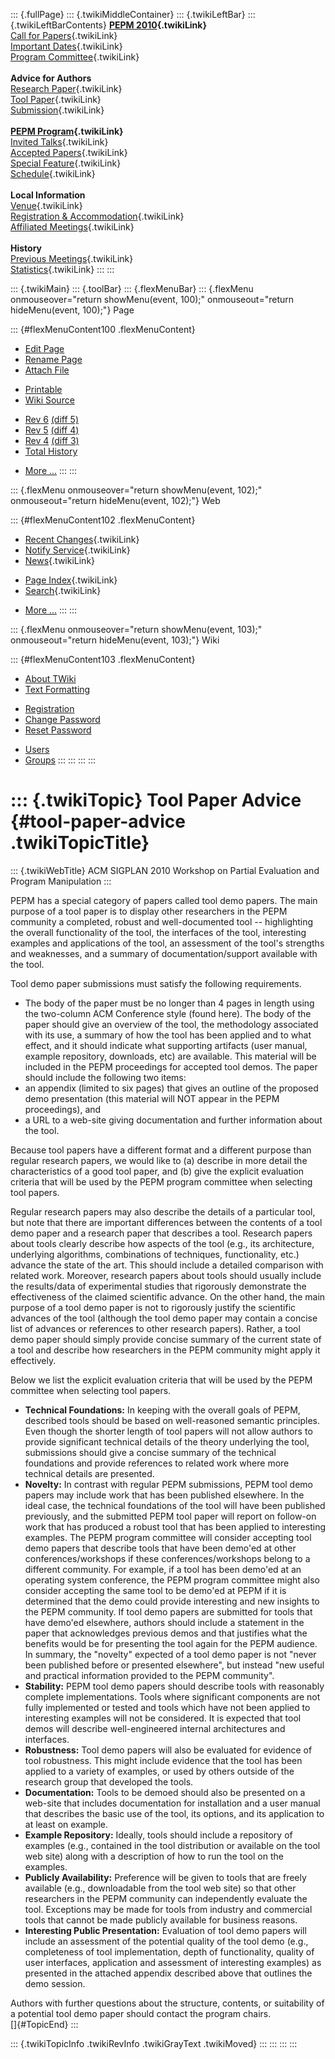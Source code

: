 ::: {.fullPage}
::: {.twikiMiddleContainer}
::: {.twikiLeftBar}
::: {.twikiLeftBarContents}
**[PEPM 2010](WebHome){.twikiLink}**\
[Call for Papers](CallForPapers){.twikiLink}\
[Important Dates](ImportantDates){.twikiLink}\
[Program Committee](ProgramCommittee){.twikiLink}\
\
**Advice for Authors**\
[Research Paper](ResearchPaperAdvice){.twikiLink}\
[Tool Paper](ToolPaperAdvice){.twikiLink}\
[Submission](PaperSubmission){.twikiLink}\
\
**[PEPM Program](Program){.twikiLink}**\
[Invited Talks](InvitedTalks){.twikiLink}\
[Accepted Papers](AcceptedPapers){.twikiLink}\
[Special Feature](SpecialFeature){.twikiLink}\
[Schedule](Program){.twikiLink}\
\
**Local Information**\
[Venue](WorkshopVenue){.twikiLink}\
[Registration & Accommodation](RegistrationAndAccomodation){.twikiLink}\
[Affiliated Meetings](AffiliatedMeetings){.twikiLink}\
\
**History**\
[Previous Meetings](PreviousMeetings){.twikiLink}\
[Statistics](HistoricalStatistics){.twikiLink}
:::
:::

::: {.twikiMain}
::: {.toolBar}
::: {.flexMenuBar}
::: {.flexMenu onmouseover="return showMenu(event, 100);" onmouseout="return hideMenu(event, 100);"}
Page

::: {#flexMenuContent100 .flexMenuContent}
-   [Edit
    Page](http://www.program-transformation.org/edit/PEPM10/ToolPaperAdvice?t=1536827658)
-   [Rename
    Page](http://www.program-transformation.org/rename/PEPM10/ToolPaperAdvice)
-   [Attach
    File](http://www.program-transformation.org/attach/PEPM10/ToolPaperAdvice)

<!-- -->

-   [Printable](http://www.program-transformation.org/view/PEPM10/ToolPaperAdvice?skin=print.pattern)
-   [Wiki
    Source](http://www.program-transformation.org/view/PEPM10/ToolPaperAdvice?skin=text&raw=on&contenttype=text/plain)

<!-- -->

-   [Rev
    6](http://www.program-transformation.org/view/PEPM10/ToolPaperAdvice?rev=1.6)
    [(diff 5)](http://www.program-transformation.org/rdiff/PEPM10/ToolPaperAdvice?rev1=1.6&rev2=1.5)
-   [Rev
    5](http://www.program-transformation.org/view/PEPM10/ToolPaperAdvice?rev=1.5)
    [(diff 4)](http://www.program-transformation.org/rdiff/PEPM10/ToolPaperAdvice?rev1=1.5&rev2=1.4)
-   [Rev
    4](http://www.program-transformation.org/view/PEPM10/ToolPaperAdvice?rev=1.4)
    [(diff 3)](http://www.program-transformation.org/rdiff/PEPM10/ToolPaperAdvice?rev1=1.4&rev2=1.3)
-   [Total
    History](http://www.program-transformation.org/rdiff/PEPM10/ToolPaperAdvice)

<!-- -->

-   [More
    \...](http://www.program-transformation.org/oops/PEPM10/ToolPaperAdvice?template=oopsmore&param1=1.6&param2=1.6)
:::
:::

::: {.flexMenu onmouseover="return showMenu(event, 102);" onmouseout="return hideMenu(event, 102);"}
Web

::: {#flexMenuContent102 .flexMenuContent}
-   [Recent Changes](WebChanges){.twikiLink}
-   [Notify Service](WebNotify){.twikiLink}
-   [News](WebNews){.twikiLink}

<!-- -->

-   [Page Index](WebIndex){.twikiLink}
-   [Search](WebSearch){.twikiLink}

<!-- -->

-   [More
    \...](http://www.program-transformation.org/oops/PEPM10/ToolPaperAdvice?template=oopsmore&param1=1.6&param2=1.6)
:::
:::

::: {.flexMenu onmouseover="return showMenu(event, 103);" onmouseout="return hideMenu(event, 103);"}
Wiki

::: {#flexMenuContent103 .flexMenuContent}
-   [About
    TWiki](http://www.program-transformation.org/view/TWiki/WebHome)
-   [Text
    Formatting](http://www.program-transformation.org/view/TWiki/TextFormattingRules)

<!-- -->

-   [Registration](http://www.program-transformation.org/view/TWiki/TWikiRegistration)
-   [Change
    Password](http://www.program-transformation.org/view/TWiki/ChangePassword)
-   [Reset
    Password](http://www.program-transformation.org/view/TWiki/ResetPassword)

<!-- -->

-   [Users](http://www.program-transformation.org/view/Main/TWikiUsers)
-   [Groups](http://www.program-transformation.org/view/Main/TWikiGroups)
:::
:::
:::
:::

::: {.twikiTopic}
Tool Paper Advice {#tool-paper-advice .twikiTopicTitle}
=================

::: {.twikiWebTitle}
ACM SIGPLAN 2010 Workshop on Partial Evaluation and Program Manipulation
:::

PEPM has a special category of papers called tool demo papers. The main
purpose of a tool paper is to display other researchers in the PEPM
community a completed, robust and well-documented tool \-- highlighting
the overall functionality of the tool, the interfaces of the tool,
interesting examples and applications of the tool, an assessment of the
tool\'s strengths and weaknesses, and a summary of documentation/support
available with the tool.

Tool demo paper submissions must satisfy the following requirements.

-   The body of the paper must be no longer than 4 pages in length using
    the two-column ACM Conference style (found here). The body of the
    paper should give an overview of the tool, the methodology
    associated with its use, a summary of how the tool has been applied
    and to what effect, and it should indicate what supporting artifacts
    (user manual, example repository, downloads, etc) are available.
    This material will be included in the PEPM proceedings for accepted
    tool demos. The paper should include the following two items:
-   an appendix (limited to six pages) that gives an outline of the
    proposed demo presentation (this material will NOT appear in the
    PEPM proceedings), and
-   a URL to a web-site giving documentation and further information
    about the tool.

Because tool papers have a different format and a different purpose than
regular research papers, we would like to (a) describe in more detail
the characteristics of a good tool paper, and (b) give the explicit
evaluation criteria that will be used by the PEPM program committee when
selecting tool papers.

Regular research papers may also describe the details of a particular
tool, but note that there are important differences between the contents
of a tool demo paper and a research paper that describes a tool.
Research papers about tools clearly describe how aspects of the tool
(e.g., its architecture, underlying algorithms, combinations of
techniques, functionality, etc.) advance the state of the art. This
should include a detailed comparison with related work. Moreover,
research papers about tools should usually include the results/data of
experimental studies that rigorously demonstrate the effectiveness of
the claimed scientific advance. On the other hand, the main purpose of a
tool demo paper is not to rigorously justify the scientific advances of
the tool (although the tool demo paper may contain a concise list of
advances or references to other research papers). Rather, a tool demo
paper should simply provide concise summary of the current state of a
tool and describe how researchers in the PEPM community might apply it
effectively.

Below we list the explicit evaluation criteria that will be used by the
PEPM committee when selecting tool papers.

-   **Technical Foundations:** In keeping with the overall goals of
    PEPM, described tools should be based on well-reasoned semantic
    principles. Even though the shorter length of tool papers will not
    allow authors to provide significant technical details of the theory
    underlying the tool, submissions should give a concise summary of
    the technical foundations and provide references to related work
    where more technical details are presented.
-   **Novelty:** In contrast with regular PEPM submissions, PEPM tool
    demo papers may include work that has been published elsewhere. In
    the ideal case, the technical foundations of the tool will have been
    published previously, and the submitted PEPM tool paper will report
    on follow-on work that has produced a robust tool that has been
    applied to interesting examples. The PEPM program committee will
    consider accepting tool demo papers that describe tools that have
    been demo\'ed at other conferences/workshops if these
    conferences/workshops belong to a different community. For example,
    if a tool has been demo\'ed at an operating system conference, the
    PEPM program committee might also consider accepting the same tool
    to be demo\'ed at PEPM if it is determined that the demo could
    provide interesting and new insights to the PEPM community. If tool
    demo papers are submitted for tools that have demo\'ed elsewhere,
    authors should include a statement in the paper that acknowledges
    previous demos and that justifies what the benefits would be for
    presenting the tool again for the PEPM audience. In summary, the
    \"novelty\" expected of a tool demo paper is not \"never been
    published before or presented elsewhere\", but instead \"new useful
    and practical information provided to the PEPM community\".
-   **Stability:** PEPM tool demo papers should describe tools with
    reasonably complete implementations. Tools where significant
    components are not fully implemented or tested and tools which have
    not been applied to interesting examples will not be considered. It
    is expected that tool demos will describe well-engineered internal
    architectures and interfaces.
-   **Robustness:** Tool demo papers will also be evaluated for evidence
    of tool robustness. This might include evidence that the tool has
    been applied to a variety of examples, or used by others outside of
    the research group that developed the tools.
-   **Documentation:** Tools to be demoed should also be presented on a
    web-site that includes documentation for installation and a user
    manual that describes the basic use of the tool, its options, and
    its application to at least on example.
-   **Example Repository:** Ideally, tools should include a repository
    of examples (e.g., contained in the tool distribution or available
    on the tool web site) along with a description of how to run the
    tool on the examples.
-   **Publicly Availability:** Preference will be given to tools that
    are freely available (e.g., downloadable from the tool web site) so
    that other researchers in the PEPM community can independently
    evaluate the tool. Exceptions may be made for tools from industry
    and commercial tools that cannot be made publicly available for
    business reasons.
-   **Interesting Public Presentation:** Evaluation of tool demo papers
    will include an assessment of the potential quality of the tool demo
    (e.g., completeness of tool implementation, depth of functionality,
    quality of user interfaces, application and assessment of
    interesting examples) as presented in the attached appendix
    described above that outlines the demo session.

Authors with further questions about the structure, contents, or
suitability of a potential tool demo paper should contact the program
chairs.\
[]{#TopicEnd}
:::

::: {.twikiTopicInfo .twikiRevInfo .twikiGrayText .twikiMoved}
:::
:::
:::
:::

